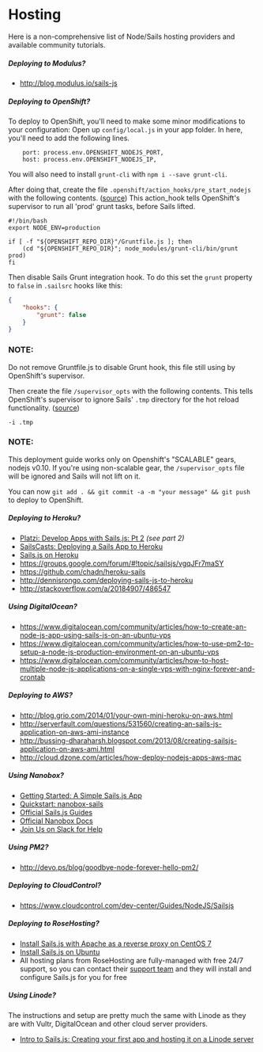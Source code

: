 # Hosting

Here is a non-comprehensive list of Node/Sails hosting providers and available community tutorials.

##### Deploying to Modulus?

+ http://blog.modulus.io/sails-js

##### Deploying to OpenShift?
To deploy to OpenShift, you'll need to make some minor modifications to your configuration:
Open up `config/local.js` in your app folder. In here, you'll need to add the following lines.

```
	port: process.env.OPENSHIFT_NODEJS_PORT,
	host: process.env.OPENSHIFT_NODEJS_IP,
```

You will also need to install `grunt-cli` with `npm i --save grunt-cli`.

After doing that, create the file `.openshift/action_hooks/pre_start_nodejs` with the following contents. ([source](https://gist.github.com/mdunisch/4a56bdf972c2f708ccc6))
This action_hook tells OpenShift's supervisor to run all 'prod' grunt tasks, before Sails lifted.


```
#!/bin/bash
export NODE_ENV=production

if [ -f "${OPENSHIFT_REPO_DIR}"/Gruntfile.js ]; then
    (cd "${OPENSHIFT_REPO_DIR}"; node_modules/grunt-cli/bin/grunt prod)
fi
```
Then disable Sails Grunt integration hook.
To do this set the `grunt` property to `false` in `.sailsrc` hooks like this:

```json
{
    "hooks": {
        "grunt": false
    }
}
```
### NOTE:
Do not remove Gruntfile.js to disable Grunt hook, this file still using by OpenShift's supervisor.


Then create the file `/supervisor_opts` with the following contents. This tells OpenShift's supervisor to ignore Sails' `.tmp` directory for the hot reload functionality. ([source](https://gist.github.com/mdunisch/4a56bdf972c2f708ccc6#comment-1318102))

```
-i .tmp
```
### NOTE:
This deployment guide works only on Openshift's "SCALABLE" gears, nodejs v0.10.
If you're using non-scalable gear, the `/supervisor_opts` file will be ignored and Sails will not lift on it.

You can now `git add . && git commit -a -m "your message" && git push` to deploy to OpenShift.

##### Deploying to Heroku?

+ [Platzi: Develop Apps with Sails.js: Pt 2](https://courses.platzi.com/classes/develop-apps-sails-js/)  _(see part 2)_
+ [SailsCasts: Deploying a Sails App to Heroku](http://irlnathan.github.io/sailscasts/blog/2013/11/05/building-a-sails-application-ep26-deploying-a-sails-app-to-heroku/)
+ [Sails.js on Heroku](http://vort3x.me/sailsjs-heroku/)
+ https://groups.google.com/forum/#!topic/sailsjs/vgqJFr7maSY
+ https://github.com/chadn/heroku-sails
+ http://dennisrongo.com/deploying-sails-js-to-heroku
+ http://stackoverflow.com/a/20184907/486547

##### Using DigitalOcean?

+ https://www.digitalocean.com/community/articles/how-to-create-an-node-js-app-using-sails-js-on-an-ubuntu-vps
+ https://www.digitalocean.com/community/articles/how-to-use-pm2-to-setup-a-node-js-production-environment-on-an-ubuntu-vps
+ https://www.digitalocean.com/community/articles/how-to-host-multiple-node-js-applications-on-a-single-vps-with-nginx-forever-and-crontab


##### Deploying to AWS?

+ http://blog.grio.com/2014/01/your-own-mini-heroku-on-aws.html
+ http://serverfault.com/questions/531560/creating-an-sails-js-application-on-aws-ami-instance
+ http://bussing-dharaharsh.blogspot.com/2013/08/creating-sailsjs-application-on-aws-ami.html
+ http://cloud.dzone.com/articles/how-deploy-nodejs-apps-aws-mac


##### Using Nanobox?

+ [Getting Started: A Simple Sails.js App](https://content.nanobox.io/a-simple-sails-js-example-app/)
+ [Quickstart: nanobox-sails](https://github.com/nanobox-quickstarts/nanobox-sails)
+ [Official Sails.js Guides](https://guides.nanobox.io/nodejs/sails/)
+ [Official Nanobox Docs](https://docs.nanobox.io)
+ [Join Us on Slack for Help](https://slack.nanoapp.io)

##### Using PM2?

+ http://devo.ps/blog/goodbye-node-forever-hello-pm2/


##### Deploying to CloudControl?

+ https://www.cloudcontrol.com/dev-center/Guides/NodeJS/Sailsjs


##### Deploying to RoseHosting?

 + [Install Sails.js with Apache as a reverse proxy on CentOS 7](https://www.rosehosting.com/blog/install-sails-js-with-apache-as-a-reverse-proxy-on-centos-7/)
 + [Install Sails.js on Ubuntu](https://www.rosehosting.com/blog/install-the-sails-js-framework-on-an-ubuntu-vps/)
 + All hosting plans from RoseHosting are fully-managed with free 24/7 support, so you can contact their [support team](https://www.rosehosting.com/support.html) and they will install and configure Sails.js for you for free

##### Using Linode?
The instructions and setup are pretty much the same with Linode as they are with Vultr, DigitalOcean and other cloud server providers.
 + [Intro to Sails.js: Creating your first app and hosting it on a Linode server](https://thishosting.rocks/intro-sails-js-first-app-linode/)


<docmeta name="displayName" value="Hosting">
